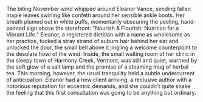 The biting November wind whipped around Eleanor Vance, sending fallen maple leaves swirling like confetti around her sensible ankle boots. Her breath plumed out in white puffs, momentarily obscuring the peeling, hand-painted sign above the storefront: "Nourish & Flourish: Nutrition for a Vibrant Life." Eleanor, a registered dietitian with a name as wholesome as her practice, tucked a stray strand of auburn hair behind her ear and unlocked the door, the small bell above it jingling a welcome counterpoint to the desolate howl of the wind.  Inside, the small waiting room of her clinic in the sleepy town of Harmony Creek, Vermont, was still and quiet, warmed by the soft glow of a salt lamp and the promise of a steaming mug of herbal tea.  This morning, however, the usual tranquility held a subtle undercurrent of anticipation. Eleanor had a new client arriving, a reclusive author with a notorious reputation for eccentric demands, and she couldn't quite shake the feeling that this first consultation was going to be anything but ordinary.
